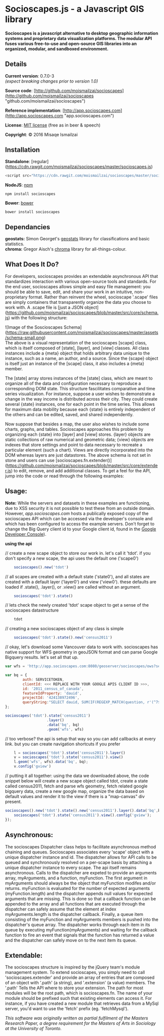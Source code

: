 # Socioscapes.js -  a Javascript GIS library

#### Socioscapes is a javascript alternative to desktop geographic information systems and proprietary data visualization platforms. The modular API fuses various free-to-use and open-source GIS libraries into an organized, modular, and sandboxed environment.


## Details
 
**Current version**: 0.7.0-3  
*(expect breaking changes prior to version 1.0)* 

**Source code**: [http://github.com/moismailzai/socioscapes](http://github.com/moismailzai/socioscapes "github.com/moismailzai/socioscapes")
 
**Reference implementation**: [http://app.socioscapes.com](http://app.socioscapes.com "app.socioscapes.com")
 
**License**: [MIT license](http://opensource.org/licenses/MIT "MIT license") (free as in beer & speech)
 
**Copyright**: &copy; 2016 Misaqe Ismailzai


## Installation  
 
**Standalone**: [regular] (https://cdn.rawgit.com/moismailzai/socioscapes/master/socioscapes.js)

```js
<script src="https://cdn.rawgit.com/moismailzai/socioscapes/master/socioscapes.js">
```

**NodeJS**: [npm](https://www.npmjs.com/package/socioscapes)

`npm install socioscapes`
 
**Bower**: [bower](http://bower.io/search/?q=socioscapes)

`bower install socioscapes`


## Dependancies 

**geostats:** Simon Georget's [geostats](https://github.com/simogeo/geostats) library for classifications and basic statistics.  
**chroma:** Gregor Aisch's [chroma](https://github.com/gka/chroma.js) library for all-things-colour.


## What Does It Do?

For developers, socioscapes provides an extendable asynchronous API that standardizes interaction with various open-source tools and standards. For the end user, socioscapes allows simple and easy file management: you should be able to save, edit, and share your work in an intuitive, non-proprietary format. Rather than reinvent the wheel, socioscape '.scape' files are simply containers that transparently organize the data you choose to work with. A .scape file is [just a JSON object] (https://github.com/moismailzai/socioscapes/blob/master/src/core/schema.js) with the following structure:

![Image of the Soscioscapes Schema]
(https://raw.githubusercontent.com/moismailzai/socioscapes/master/assets/schema-small.png)  
The above is a visual representation of the socioscapes [scape] class, which is itself composed of [state], [layer], and [view] classes. All class instances include a {meta} object that holds arbitrary data unique to the instance, such as a name, an author, and a source. Since the {scape} object is itself just an instance of the [scape] class, it also includes a {meta} member.  

The [state] array stores instances of the [state] class, which are meant to organize all of the data and configuration necessary to reproduce a corresponding DOM state. This structure fascilitates comparative and time series visualization. For instance, suppose a user wishes to demonstrate a change in the way income is distributed across their city. They could create several {state} instances, one for each point in the time series. This allows for maximum data mobility because each {state} is entirely independent of the others and can be edited, saved, and shared independently.  

Now suppose that besides a map, the user also wishes to include some charts, graphs, and tables. Socioscapes approaches this problem by organizing each {state} into [layer] and [view] stores. {layer} objects are static collections of raw numerical and geometric data; {view} objects are indexes that store settings and point to data necessary to recreate a particular element (such a chart). Views are directly incorporated into the DOM whereas layers are just datastores. The above schema is not set in stone and users can use [socioscapes.fn.extender()] (https://github.com/moismailzai/socioscapes/blob/master/src/core/extender.js) to edit, remove, and add additional classes. To get a feel for the API, jump into the code or read through the following examples:


## Usage:

**Note:** While the servers and datasets in these examples are functioning, due to XSS security it is not possible to test these from an outside domain. However, *app.socioscapes.com* hosts a publically exposed copy of the socioscapes API which can be accessed via the developer's console and which has been configured to access the example servers. Don't forget to change the Big Query client id to your Google client id, found in the [Google Developer Console](https://console.developers.google.com/)).

**using the api**   

// create a new scape object to store our work in. let's call it 'tdot'. if you don't specify a new scape, the api uses the default one ('scape0')  

```js
    socioscapes().new('tdot')
```

// all scapes are created with a default state ('state0'), and all states are created with a default layer ('layer0') and view ('view0'). these defaults are loaded if .state(), .layer(), or .view() are called without an argument. 

```js
    socioscapes('tdot').state()
```

// lets check the newly created 'tdot' scape object to get a sense of the socioscapes datastructure 

```js
    tdot  
```

// creating a new socioscapes object of any class is simple

```js
    socioscapes('tdot').state().new('census2011')
```

// okay, let's download some Vancouver data to work with. socioscapes has native support for WFS geometry in geoJSON format and can parse Google Bigquery results. let's set all that up.

```js
var wfs = 'http://app.socioscapes.com:8080/geoserver/socioscapes/ows?service=WFS&version=2.0.0&request=GetFeature&typeName=socioscapes:2011-canada-census-da&outputFormat=json&cql_filter=csduid=5915022'
```

```js
var bq = {
        auth: SERVICETOKEN,
        clientId: <<< REPLACE WITH YOUR GOOGLE APIS CLIENT ID >>>,
        id: '2011_census_of_canada',
        featureIdProperty: 'dauid',
        projectId: '424138972496',
        queryString:"SELECT dauid, SUM(IF(REGEXP_MATCH(question, r'(^7$)'),total,0)) as characteristic, SUM(IF(REGEXP_MATCH(question, r'(^7$)'),total,0)) as normalization, SUM(IF(REGEXP_MATCH(question, r'(^7$)'),total,0))/SUM(IF(REGEXP_MATCH(question, r'(^7$)'),total,0)) as total FROM [canada_census_2011.british_columbia] WHERE csduid CONTAINS '5915022' AND (REGEXP_MATCH(question, r'(^7$)') OR REGEXP_MATCH(question, r'(^7$)') )GROUP BY dauid;"
};
```

```js
socioscapes('tdot').state('census2011')
                   .layer()
                   .data('bq', bq)
                   .geom('wfs', wfs)
```

// too verbose? the api is setup that way so you can add callbacks at every link. but you can create navigation shortcuts if you prefer

```js
    l = socioscapes('tdot').state('census2011').layer()
    v = socioscapes('tdot').state('census2011').view()
    l.geom('wfs', wfs).data('bq', bq);
    v.config('gview')
```
// putting it all together: using the data we downloaded above, the code snippet below will create a new scape object called tdot, create a state called census2011, fetch and parse wfs geometry, fetch related google bigquery data, create a new google map, organize the data based on default values and render it to the view if there is a "map-canvas" div present.

```js
socioscapes().new('tdot').state().new('census2011').layer().data('bq',bq).geom('wfs',wfs, function(){
	socioscapes('tdot').state('census2011').view().config('gview');
}); 
```        


## Asynchronous:

The socioscapes Dispatcher class helps to facilitate asynchronous method chaining and queues. Socioscapes associates every 'scape' object with a unique dispatcher instance and id. The dispatcher allows for API calls to be queued and synchronously resolved on a per-scape basis by attaching a unique dispatcher instance to every scape. The api itself remains asynchronous. Calls to the dispatcher are expeted to provide an arguments array, myArguments, and a function, myFunction. The first argument in myArguments should always be the object that myFunction modifes and/or returns. myFunction is evaluated for the number of expected arguments (myFunction.length) and the dispatcher appends null values for expected arguments that are missing. This is done so that a callback function can be appended to the array and all functions that are executed through the dispatcher can safely assume that the element at index myArguments.length is the dispatcher callback. Finally, a queue item consisting of the myFunction and myArguments members is pushed into the dispatcher's queue array. The dispatcher works through each item in its queue by executing myFunction(myArguments) and waiting for the callback function to fire an event that signals that the function has returned a value and the dispatcher can safely move on to the next item its queue.


## Extendable:

The socioscapes structure is inspired by the jQuery team's module management system. To extend socioscapes, you simply need to call 'socioscapes.extender' and provide an array of entries that are composed of an object with '.path' (a string), and '.extension' (a value) members. The '.path' Tells the API where to store your extension. The path for most modules will be the root path, which is socioscapes.fn. The name of your module should be prefixed such that existing elements can access it. For instance, if you have created a new module that retrieves data from a MySql server, you'd want to use the 'fetch' prefix (eg. 'fetchMysql').

*This software was originally written as partial fulfilment of the Masters Research Paper, a degree requirement for the Masters of Arts in Sociology at the University of Toronto.*
